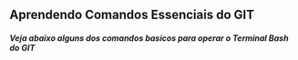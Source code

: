 ## Aprendendo Comandos Essenciais do GIT

##### Veja abaixo alguns dos comandos basicos para operar o Terminal Bash do GIT



